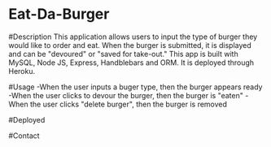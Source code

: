 # Eat-Da-Burger

#Description
This application allows users to input the type of burger they would like to order and eat. When the burger is submitted, it is displayed and can be "devoured" or "saved for take-out." This app is built with MySQL, Node  JS, Express, Handblebars and ORM. It is deployed through Heroku.

#Usage
-When the user inputs a buger type, then the burger appears ready
-When the user clicks to devour the burger, then the burger is "eaten"
-When the user clicks "delete burger", then the burger is removed

#Deployed

#Contact
